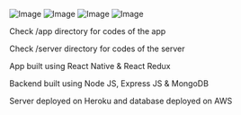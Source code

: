 ![Image](https://lh3.googleusercontent.com/V3m4yM0cXN8LInwh1JRngxIHDBMdN4pbMIJ6NLGLZHuhbC6TSgyKpMAeRA49JL9z_w=w1600-h804-rw)
![Image](https://lh3.googleusercontent.com/v19oowVtJMnRi6hu21BX6L--pu25j9FQDjKhphrzwBu-HeaHpUt6BfQV8oeSEZo7p7g=w1600-h804-rw)
![Image](https://lh3.googleusercontent.com/RahNc4gdM60EUy71Zb1l-txPZFn-gbbiNKM9kvAf27H33hiQiIsWfPZxU4tuS6SINg=w1600-h804-rw)
![Image](https://lh3.googleusercontent.com/0tJXRO5cXB0YMKUMJf8yjXUwHSEIFKBWxSCGxSBH1ceUD80uLWaLNFq-SMC0EJ3BBfoE=w1600-h804-rw)

Check /app directory for codes of the app

Check /server directory for codes of the server

App built using React Native & React Redux

Backend built using Node JS, Express JS & MongoDB

Server deployed on Heroku and database deployed on AWS
